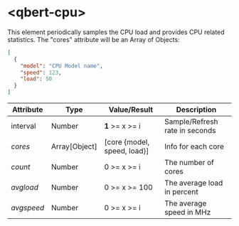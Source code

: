 # &lt;qbert-cpu&gt;

This element periodically samples the CPU load and provides CPU related statistics. The "cores" attribute will be an Array of Objects:

```json
[
  {
    "model": "CPU Model name",
    "speed": 123,
    "load": 50
  }
]
```

| Attribute       | Type            | Value/Result    | Description                    |
| --------------- | --------------- | --------------- | ------------------------------ |
| interval        | Number          | **1** >= x >= i | Sample/Refresh rate in seconds |
| *cores*         | Array[Object]   | [core {model, speed, load}] | Info for each core |
| *count*         | Number          | 0 >= x >= i     | The number of cores            |
| *avgload*       | Number          | 0 >= x >= 100   | The average load in percent    |
| *avgspeed*      | Number          | 0 >= x >= i     | The average speed in MHz       |
